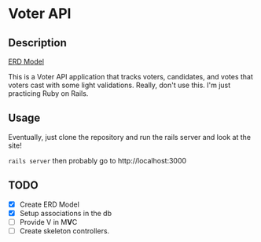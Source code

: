 # Voter API

## Description
[ERD Model](https://www.lucidchart.com/documents/view/189a7898-8bc2-445b-8711-91b9cbcf7f0e)

This is a Voter API application that tracks voters, candidates, and votes that voters cast with some light validations. Really, don't use this. I'm just practicing Ruby on Rails.

## Usage
Eventually, just clone the repository and run the rails server and look at the site!

`rails server`
then probably go to http://localhost:3000

## TODO
- [x] Create ERD Model
- [x] Setup associations in the db
- [ ] Provide V in M**V**C
- [ ] Create skeleton controllers.